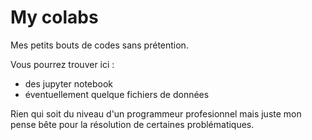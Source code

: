 # My colabs
Mes petits bouts de codes sans prétention.

Vous pourrez trouver ici :
- des jupyter notebook
- éventuellement quelque fichiers de données

Rien qui soit du niveau d'un programmeur profesionnel mais juste mon pense bête pour la résolution de certaines problématiques.
